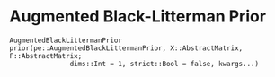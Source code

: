 # Augmented Black-Litterman Prior

```@docs
AugmentedBlackLittermanPrior
prior(pe::AugmentedBlackLittermanPrior, X::AbstractMatrix, F::AbstractMatrix;
               dims::Int = 1, strict::Bool = false, kwargs...)
```
